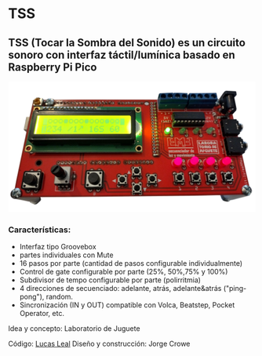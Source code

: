 # TSS
## TSS (Tocar la Sombra del Sonido) es un circuito sonoro con interfaz táctil/lumínica basado en Raspberry Pi Pico
 ![alt tag](https://github.com/labodejuguete/EME/blob/main/eme.jpg)
### Características:
+ Interfaz tipo Groovebox
+  partes individuales con Mute
+ 16 pasos por parte (cantidad de pasos configurable individualmente)
+ Control de gate configurable por parte (25%, 50%,75% y 100%)
+ Subdivisor de tempo configurable por parte (polirritmia)
+ 4 direcciones de secuenciado: adelante, atrás, adelante&atrás ("ping-pong"), random.
+ Sincronización (IN y OUT) compatible con Volca, Beatstep, Pocket Operator, etc.

Idea y concepto: Laboratorio de Juguete

Código: [Lucas Leal](https://www.instagram.com/lucas.__.leal/?hl=en)
Diseño y construcción: Jorge Crowe


